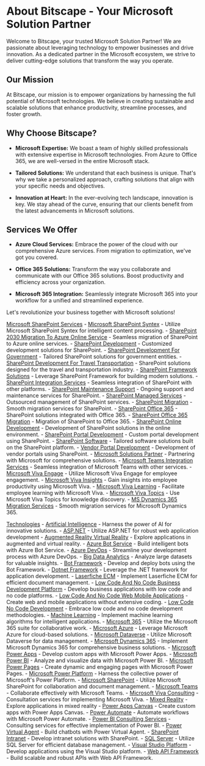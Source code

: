 # About Bitscape - Your Microsoft Solution Partner

Welcome to Bitscape, your trusted Microsoft Solution Partner! We are passionate about leveraging technology to empower businesses and drive innovation. As a dedicated partner in the Microsoft ecosystem, we strive to deliver cutting-edge solutions that transform the way you operate.

## Our Mission

At Bitscape, our mission is to empower organizations by harnessing the full potential of Microsoft technologies. We believe in creating sustainable and scalable solutions that enhance productivity, streamline processes, and foster growth.

## Why Choose Bitscape?

- **Microsoft Expertise:** We boast a team of highly skilled professionals with extensive expertise in Microsoft technologies. From Azure to Office 365, we are well-versed in the entire Microsoft stack.

- **Tailored Solutions:** We understand that each business is unique. That's why we take a personalized approach, crafting solutions that align with your specific needs and objectives.

- **Innovation at Heart:** In the ever-evolving tech landscape, innovation is key. We stay ahead of the curve, ensuring that our clients benefit from the latest advancements in Microsoft solutions.

## Services We Offer

- **Azure Cloud Services:** Embrace the power of the cloud with our comprehensive Azure services. From migration to optimization, we've got you covered.

- **Office 365 Solutions:** Transform the way you collaborate and communicate with our Office 365 solutions. Boost productivity and efficiency across your organization.

- **Microsoft 365 Integration:** Seamlessly integrate Microsoft 365 into your workflow for a unified and streamlined experience.

Let's revolutionize your business together with Microsoft solutions!



[Microsoft SharePoint Services](https://www.bitscape.com/services/microsoft-sharepoint-services/)
	- [Microsoft SharePoint Syntex](https://www.bitscape.com/services/microsoft-sharepoint-services/microsoft-sharepoint-syntex/) - Utilize Microsoft SharePoint Syntex for intelligent content processing.
	- [SharePoint 2030 Migration To Azure Online Service](https://www.bitscape.com/services/microsoft-sharepoint-services/sharepoint-2030-migration-to-azure-online-service/) - Seamless migration of SharePoint to Azure online services.
	- [SharePoint Development](https://www.bitscape.com/services/microsoft-sharepoint-services/sharepoint-development/) - Customized development solutions for SharePoint.
	- [SharePoint Development For Government](https://www.bitscape.com/services/microsoft-sharepoint-services/sharepoint-development-for-government/) - Tailored SharePoint solutions for government entities.
	- [SharePoint Development For Travel Transportation](https://www.bitscape.com/services/microsoft-sharepoint-services/sharepoint-development-for-travel-transportation/) - SharePoint solutions designed for the travel and transportation industry.
	- [SharePoint Framework Solutions](https://www.bitscape.com/services/microsoft-sharepoint-services/sharepoint-framework-solutions/) - Leverage SharePoint Framework for building modern solutions.
	- [SharePoint Integration Services](https://www.bitscape.com/services/microsoft-sharepoint-services/sharepoint-integration-services/) - Seamless integration of SharePoint with other platforms.
	- [SharePoint Maintenance Support](https://www.bitscape.com/services/microsoft-sharepoint-services/sharepoint-maintenance-support/) - Ongoing support and maintenance services for SharePoint.
	- [SharePoint Managed Services](https://www.bitscape.com/services/microsoft-sharepoint-services/sharepoint-managed-services/) - Outsourced management of SharePoint services.
	- [SharePoint Migration](https://www.bitscape.com/services/microsoft-sharepoint-services/sharepoint-migration/) - Smooth migration services for SharePoint.
	- [SharePoint Office 365](https://www.bitscape.com/services/microsoft-sharepoint-services/sharepoint-office-365/) - SharePoint solutions integrated with Office 365.
	- [SharePoint Office 365 Migration](https://www.bitscape.com/services/microsoft-sharepoint-services/sharepoint-office-365-migration/) - Migration of SharePoint to Office 365.
	- [SharePoint Online Development](https://www.bitscape.com/services/microsoft-sharepoint-services/sharepoint-online-development/) - Development of SharePoint solutions in the online environment.
	- [SharePoint Portal Development](https://www.bitscape.com/services/microsoft-sharepoint-services/sharepoint-portal-development/) - Custom portal development using SharePoint.
	- [SharePoint Software](https://www.bitscape.com/services/microsoft-sharepoint-services/sharepoint-software/) - Tailored software solutions built on the SharePoint platform.
	- [Vendor Portal Development](https://www.bitscape.com/services/microsoft-sharepoint-services/vendor-portal-development/) - Development of vendor portals using SharePoint.
	- [Microsoft Solutions Partner](https://www.bitscape.com/services/microsoft-solutions-partner/) - Partnering with Microsoft for comprehensive solutions.
	- [Microsoft Teams Integration Services](https://www.bitscape.com/services/microsoft-teams-integration-services/) - Seamless integration of Microsoft Teams with other services.
	- [Microsoft Viva Engage](https://www.bitscape.com/services/microsoft-viva-engage/) - Utilize Microsoft Viva Engage for employee engagement.
	- [Microsoft Viva Insights](https://www.bitscape.com/services/microsoft-viva-insights/) - Gain insights into employee productivity using Microsoft Viva.
	- [Microsoft Viva Learning](https://www.bitscape.com/services/microsoft-viva-learning/) - Facilitate employee learning with Microsoft Viva.
	- [Microsoft Viva Topics](https://www.bitscape.com/services/microsoft-viva-topics/) - Use Microsoft Viva Topics for knowledge discovery.
	- [MS Dynamics 365 Migration Services](https://www.bitscape.com/services/ms-dynamics-365-migration-services/) - Smooth migration services for Microsoft Dynamics 365.
 
[Technologies](https://www.bitscape.com/technologies/)
	- [Artificial Intelligence](https://www.bitscape.com/technologies/artificial-intelligence/) - Harness the power of AI for innovative solutions.
	- [ASP.NET](https://www.bitscape.com/technologies/asp-net/) - Utilize ASP.NET for robust web application development
	- [Augmented Reality Virtual Reality](https://www.bitscape.com/technologies/augmented-reality-virtual-reality/) - Explore applications in augmented and virtual reality.
	- [Azure Bot Service](https://www.bitscape.com/technologies/azure-bot-service/) - Build intelligent bots with Azure Bot Service.
	- [Azure DevOps](https://www.bitscape.com/technologies/azure-devops/) - Streamline your development process with Azure DevOps.
	- [Big Data Analytics](https://www.bitscape.com/technologies/big-data-analytics/) - Analyze large datasets for valuable insights.
	- [Bot Framework](https://www.bitscape.com/technologies/bot-framework/) - Develop and deploy bots using the Bot Framework.
	- [Dotnet Framework](https://www.bitscape.com/technologies/dotnet-framework/) - Leverage the .NET framework for application development.
	- [Laserfiche ECM](https://www.bitscape.com/technologies/laserfiche-ecm/) - Implement Laserfiche ECM for efficient document management.
	- [Low Code And No Code Business Development Platform](https://www.bitscape.com/technologies/low-code-and-no-code-business-development-platform/) - Develop business applications with low code and no code platforms.
	- [Low Code And No Code Web Mobile Applications](https://www.bitscape.com/technologies/low-code-and-no-code-web-mobile-applications/) - Create web and mobile applications without extensive coding.
	- [Low Code No Code Development](https://www.bitscape.com/technologies/low-code-no-code-development/) - Embrace low code and no code development methodologies.
	- [Machine Learning](https://www.bitscape.com/technologies/machine-learning/) - Implement machine learning algorithms for intelligent applications.
	- [Microsoft 365](https://www.bitscape.com/technologies/microsoft-365/) - Utilize the Microsoft 365 suite for collaborative work.
	- [Microsoft Azure](https://www.bitscape.com/technologies/microsoft-azure/) - Leverage Microsoft Azure for cloud-based solutions.
	- [Microsoft Dataverse](https://www.bitscape.com/technologies/microsoft-dataverse/) - Utilize Microsoft Dataverse for data management.
	- [Microsoft Dynamics 365](https://www.bitscape.com/technologies/microsoft-dynamics-365/) - Implement Microsoft Dynamics 365 for comprehensive business solutions.
	- [Microsoft Power Apps](https://www.bitscape.com/technologies/microsoft-power-apps/) - Develop custom apps with Microsoft Power Apps.
	- [Microsoft Power BI](https://www.bitscape.com/technologies/microsoft-power-bi/) - Analyze and visualize data with Microsoft Power BI.
	- [Microsoft Power Pages](https://www.bitscape.com/technologies/microsoft-power-pages/) - Create dynamic and engaging pages with Microsoft Power Pages.
	- [Microsoft Power Platform](https://www.bitscape.com/technologies/microsoft-power-platform/) - Harness the collective power of Microsoft's Power Platform.
	- [Microsoft SharePoint](https://www.bitscape.com/technologies/microsoft-sharepoint/) - Utilize Microsoft SharePoint for collaboration and document management.
	- [Microsoft Teams](https://www.bitscape.com/technologies/microsoft-teams/) - Collaborate effectively with Microsoft Teams.
	- [Microsoft Viva Consulting](https://www.bitscape.com/technologies/microsoft-viva-consulting/) - Consultation services for implementing Microsoft Viva.
	- [Mixed Reality](https://www.bitscape.com/technologies/mixed-reality/) - Explore applications in mixed reality
	- [Power Apps Canvas](https://www.bitscape.com/technologies/power-apps-canvas/) - Create custom apps with Power Apps Canvas.
	- [Power Automate](https://www.bitscape.com/technologies/power-automate/) - Automate workflows with Microsoft Power Automate.
	- [Power BI Consulting Services](https://www.bitscape.com/technologies/power-bi-consulting-services/) - Consulting services for effective implementation of Power BI.
	- [Power Virtual Agent](https://www.bitscape.com/technologies/power-virtual-agent/) - Build chatbots with Power Virtual Agent.
	- [SharePoint Intranet](https://www.bitscape.com/technologies/sharepoint-intranet/) - Develop intranet solutions with SharePoint.
	- [SQL Server](https://www.bitscape.com/technologies/sql-server/) - Utilize SQL Server for efficient database management.
	- [Visual Studio Platform](https://www.bitscape.com/technologies/visual-studio-platform/) - Develop applications using the Visual Studio platform.
	- [Web API Framework](https://www.bitscape.com/technologies/web-api-framework/) - Build scalable and robust APIs with Web API Framework.
